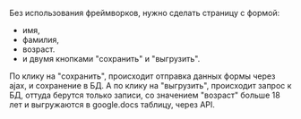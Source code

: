 Без использования фреймворков, нужно сделать страницу с формой:

- имя,
- фамилия,
- возраст.
- и двумя кнопками "сохранить" и "выгрузить".

По клику на "сохранить", происходит отправка данных формы через ajax, и сохранение в БД.
А по клику на "выгрузить", происходит запрос к БД, оттуда берутся только записи, со значением "возраст" 
больше 18 лет и выгружаются в google.docs таблицу, через API.
